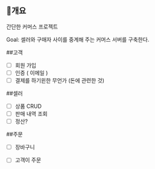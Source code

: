 ## 📖개요
간단한 커머스 프로젝트

Goal: 셀러와 구매자 사이를 중계해 주는 커머스 서버를 구축한다.

##고객
- [ ] 회원 가입
- [ ] 인증 ( 이메일 )
- [ ] 결제를 하기윈한 무언가 (돈에 관련한 것)

##셀러
- [ ] 상품 CRUD
- [ ] 판매 내역 조회
- [ ] 정산?

##주문
- [ ] 장바구니
- [ ] 고객이 주문



